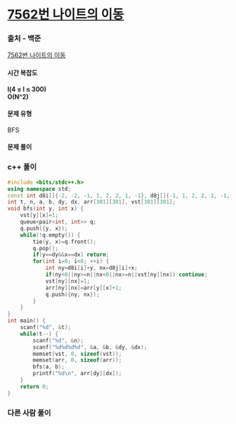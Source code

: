 # [7562번 나이트의 이동](https://www.acmicpc.net/problem/7562)

### 출처 - 백준
[7562번 나이트의 이동](https://www.acmicpc.net/problem/7562)

#### 시간 복잡도
**l(4 ≤ l ≤ 300)**  
**O(N^2)**

#### 문제 유형
BFS

#### 문제 풀이


### c++ 풀이
```c++
#include <bits/stdc++.h>
using namespace std;
const int d8i[]{-2, -2, -1, 1, 2, 2, 1, -1}, d8j[]{-1, 1, 2, 2, 1, -1, -2, -2};
int t, n, a, b, dy, dx, arr[301][301], vst[301][301];
void bfs(int y, int x) {
    vst[y][x]=1;
    queue<pair<int, int>> q;
    q.push({y, x});
    while(!q.empty()) {
        tie(y, x)=q.front();
        q.pop();
        if(y==dy&&x==dx) return;
        for(int i=0; i<8; ++i) {
            int ny=d8i[i]+y, nx=d8j[i]+x;
            if(ny<0||ny>=n||nx<0||nx>=n||vst[ny][nx]) continue;
            vst[ny][nx]=1;
            arr[ny][nx]=arr[y][x]+1;
            q.push({ny, nx});
        }
    }
}
int main() {
    scanf("%d", &t);
    while(t--) {
        scanf("%d", &n);
        scanf("%d%d%d%d", &a, &b, &dy, &dx);
        memset(vst, 0, sizeof(vst));
        memset(arr, 0, sizeof(arr));
        bfs(a, b);
        printf("%d\n", arr[dy][dx]);
    }
    return 0;
}
```

### 다른 사람 풀이
```c++

```